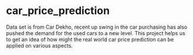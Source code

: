 # car_price_prediction
Data set is from Car Dekho, recent up swing in the car purchasing has also pushed the demand for the used cars to a new level.
This project helps us to get an idea of how might the real world car price prediction can be applied on various aspects.
